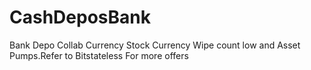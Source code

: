 # CashDeposBank
Bank Depo Collab
Currency Stock 
Currency Wipe count low 
and Asset Pumps.Refer to Bitstateless For more offers
